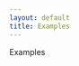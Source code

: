 ```yaml
---
layout: default
title: Examples
---
```


<section class="tg-section examples-page">
  <div class="tg-container">
    <p class="content-page__title">
      Examples
    </p>
  </div>
</section>
